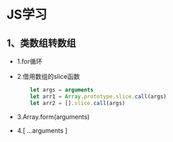 # JS学习

## 1、类数组转数组

- 1.for循环

- 2.借用数组的slice函数

    ```js
        let args = arguments
        let arr1 = Array.prototype.slice.call(args)
        let arr2 = [].slice.call(args)
    ```

- 3.Array.form(arguments)

- 4.[ ...arguments ]